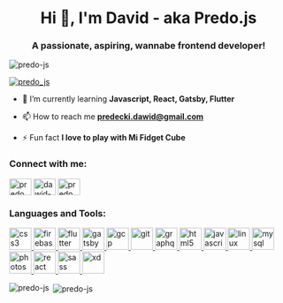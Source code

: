 <h1 align="center">Hi 👋, I'm David - aka Predo.js</h1>
<h3 align="center">A passionate, aspiring, wannabe frontend developer!</h3>

<p align="left"> <img src="https://komarev.com/ghpvc/?username=predo-js&label=Profile%20views&color=0e75b6&style=flat-square" alt="predo-js" /> </p>

<p align="left"> <a href="https://twitter.com/predo_js" target="blank"><img src="https://img.shields.io/twitter/follow/predo_js?logo=twitter&style=for-the-badge" alt="predo_js" /></a> </p>

- 🌱 I’m currently learning **Javascript, React, Gatsby, Flutter**

- 📫 How to reach me **predecki.dawid@gmail.com**

- ⚡ Fun fact **I love to play with Mi Fidget Cube**

<p align="left">
<h3 align="left">Connect with me:</h3>
<a href="https://twitter.com/predo_js" target="blank"><img align="center" src="https://cdn.jsdelivr.net/npm/simple-icons@3.0.1/icons/twitter.svg" alt="predo_js" height="30" width="40" /></a>
<a href="https://linkedin.com/in/dawid-predecki-83b511152" target="blank"><img align="center" src="https://cdn.jsdelivr.net/npm/simple-icons@3.0.1/icons/linkedin.svg" alt="dawid-predecki-83b511152" height="30" width="40" /></a>
<a href="https://www.youtube.com/c/predo" target="blank"><img align="center" src="https://cdn.jsdelivr.net/npm/simple-icons@3.0.1/icons/youtube.svg" alt="predo" height="30" width="40" /></a>
</p>

<h3 align="left">Languages and Tools:</h3>
<p align="left"> <a href="https://www.w3schools.com/css/" target="_blank"> <img src="https://devicons.github.io/devicon/devicon.git/icons/css3/css3-original-wordmark.svg" alt="css3" width="40" height="40"/> </a> <a href="https://firebase.google.com/" target="_blank"> <img src="https://www.vectorlogo.zone/logos/firebase/firebase-icon.svg" alt="firebase" width="40" height="40"/> </a> <a href="https://flutter.dev" target="_blank"> <img src="https://www.vectorlogo.zone/logos/flutterio/flutterio-icon.svg" alt="flutter" width="40" height="40"/> </a> <a href="https://www.gatsbyjs.com/" target="_blank"> <img src="https://www.vectorlogo.zone/logos/gatsbyjs/gatsbyjs-icon.svg" alt="gatsby" width="40" height="40"/> </a> <a href="https://cloud.google.com" target="_blank"> <img src="https://www.vectorlogo.zone/logos/google_cloud/google_cloud-icon.svg" alt="gcp" width="40" height="40"/> </a> <a href="https://git-scm.com/" target="_blank"> <img src="https://www.vectorlogo.zone/logos/git-scm/git-scm-icon.svg" alt="git" width="40" height="40"/> </a> <a href="https://graphql.org" target="_blank"> <img src="https://www.vectorlogo.zone/logos/graphql/graphql-icon.svg" alt="graphql" width="40" height="40"/> </a> <a href="https://www.w3.org/html/" target="_blank"> <img src="https://devicons.github.io/devicon/devicon.git/icons/html5/html5-original-wordmark.svg" alt="html5" width="40" height="40"/> </a> <a href="https://developer.mozilla.org/en-US/docs/Web/JavaScript" target="_blank"> <img src="https://devicons.github.io/devicon/devicon.git/icons/javascript/javascript-original.svg" alt="javascript" width="40" height="40"/> </a> <a href="https://www.linux.org/" target="_blank"> <img src="https://devicons.github.io/devicon/devicon.git/icons/linux/linux-original.svg" alt="linux" width="40" height="40"/> </a> <a href="https://www.mysql.com/" target="_blank"> <img src="https://devicons.github.io/devicon/devicon.git/icons/mysql/mysql-original-wordmark.svg" alt="mysql" width="40" height="40"/> </a> <a href="https://www.photoshop.com/en" target="_blank"> <img src="https://devicons.github.io/devicon/devicon.git/icons/photoshop/photoshop-plain.svg" alt="photoshop" width="40" height="40"/> </a> <a href="https://reactjs.org/" target="_blank"> <img src="https://devicons.github.io/devicon/devicon.git/icons/react/react-original-wordmark.svg" alt="react" width="40" height="40"/> </a> <a href="https://sass-lang.com" target="_blank"> <img src="https://devicons.github.io/devicon/devicon.git/icons/sass/sass-original.svg" alt="sass" width="40" height="40"/> </a> <a href="https://www.adobe.com/products/xd.html" target="_blank"> <img src="https://cdn.worldvectorlogo.com/logos/adobe-xd.svg" alt="xd" width="40" height="40"/> </a> </p>

<p><img align="left" src="https://github-readme-stats.vercel.app/api/top-langs/?username=predo-js&layout=compact" alt="predo-js" /></p>

<p>&nbsp;<img align="center" src="https://github-readme-stats.vercel.app/api?username=predo-js&show_icons=true" alt="predo-js" /></p>


